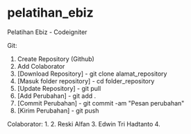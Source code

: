 # pelatihan_ebiz
Pelatihan Ebiz - Codeigniter

Git:
1. Create Repository (Github)
2. Add Colaborator
3. [Download Repository] - git clone alamat_repository
4. [Masuk folder repository] - cd folder_repository
5. [Update Repository] - git pull
6. [Add Perubahan] - git add .
7. [Commit Perubahan] - git commit -am "Pesan perubahan"
8. [Kirim Perubahan] - git push

Colaborator:
1. 
2. Reski Alfan
3. Edwin Tri Hadtanto
4.
